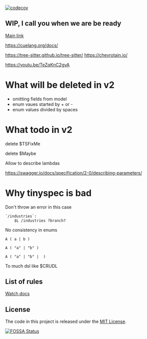 [![codecov](https://codecov.io/gh/frolovdev/anyspec/branch/master/graph/badge.svg?token=8D8S09PRQI)](https://codecov.io/gh/frolovdev/anyspec)

[](https://astexplorer.net/)

## WIP, I call you when we are be ready 

[Main link](https://excalidraw.com/#json=4790454524575744,zoP_ISTzjIbi1HhB6ErtWw)


https://cuelang.org/docs/

https://tree-sitter.github.io/tree-sitter/
https://chevrotain.io/


https://youtu.be/TeZqKnC2gvA




# What will be deleted in v2

* omitting fields from model
* enum vaues started by + or -
* enum values divided by spaces


# What todo in v2

delete $TSFixMe

delete $Maybe

Allow to describe lambdas



https://swagger.io/docs/specification/2-0/describing-parameters/


# Why tinyspec is bad

Don't throw an error in this case

```
`/industries`:
    $L /industries ?branch?

```

No consistency in enums

```
A ( a | b )

A ( "a" | "b" )

A ( "a" | "b" |  )

```

To much dsl like $CRUDL

## List of rules

[Watch docs](https://frolovdev.github.io/anyspec/modules.html)

## License

The code in this project is released under the [MIT License](LICENSE).

[![FOSSA Status](https://app.fossa.com/api/projects/git%2Bgithub.com%2Ffrolovdev%2Fanyspec.svg?type=large)](https://app.fossa.com/projects/git%2Bgithub.com%2Ffrolovdev%2Fanyspec?ref=badge_large)
